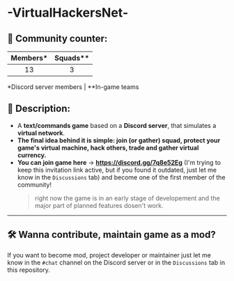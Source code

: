 # -VirtualHackersNet-

## 🔢 Community counter:
| Members\* | Squads\*\* |
| :-------: | :--------: |
| 13        | 3          |

\*Discord server members | \*\*In-game teams

## 📜 Description:
  - A **text/commands game** based on a **Discord server**, that simulates a **virtual network**. 
  - **The final idea behind it is simple: join (or gather) squad, protect your game's virtual machine, hack others, trade and gather virtual currency.**
  - **You can join game here** -> **https://discord.gg/7q8e52Eg** (I'm trying to keep this invitation link active, but if you found it outdated, just let me know in the `Discussions` tab) and become one of the first member of the community!
    > right now the game is in an early stage of developement and the major part of planned features dosen't work.
_______________________________________________
## 🛠 Wanna contribute, maintain game as a mod?
If you want to become mod, project developer or maintainer just let me know in the `#chat` channel on the Discord server or in the `Discussions` tab in this repository.

